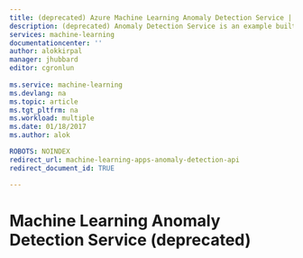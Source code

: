 ```yaml
---
title: (deprecated) Azure Machine Learning Anomaly Detection Service | Microsoft Docs 
description: (deprecated) Anomaly Detection Service is an example built with Microsoft Azure Machine Learning that detects anomalies in time series data with numerical values that are uniformly spaced in time. 
services: machine-learning 
documentationcenter: '' 
author: alokkirpal 
manager: jhubbard 
editor: cgronlun 
 
ms.service: machine-learning 
ms.devlang: na 
ms.topic: article 
ms.tgt_pltfrm: na 
ms.workload: multiple 
ms.date: 01/18/2017 
ms.author: alok

ROBOTS: NOINDEX
redirect_url: machine-learning-apps-anomaly-detection-api
redirect_document_id: TRUE 

---
```

# Machine Learning Anomaly Detection Service (deprecated)
